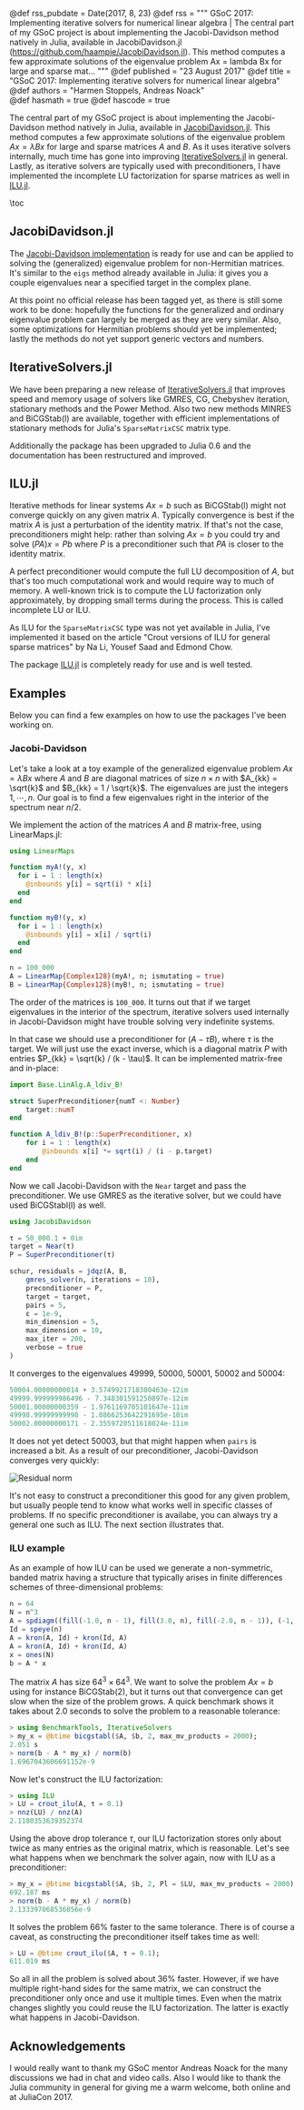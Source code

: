 @def rss_pubdate = Date(2017, 8, 23)
@def rss = """ GSoC 2017: Implementing iterative solvers for numerical linear algebra | The central part of my GSoC project is about implementing the Jacobi-Davidson method natively in Julia, available in JacobiDavidson.jl (https://github.com/haampie/JacobiDavidson.jl). This method computes a few approximate solutions of the eigenvalue problem  Ax =  lambda Bx  for large and sparse mat... """
@def published = "23 August 2017"
@def title = "GSoC 2017: Implementing iterative solvers for numerical linear algebra"
@def authors = "Harmen Stoppels, Andreas Noack"  
@def hasmath = true
@def hascode = true


The central part of my GSoC project is about implementing the Jacobi-Davidson method natively in Julia, available in [JacobiDavidson.jl](https://github.com/haampie/JacobiDavidson.jl). This method computes a few approximate solutions of the eigenvalue problem $Ax = \lambda Bx$ for large and sparse matrices $A$ and $B$. As it uses iterative solvers internally, much time has gone into improving [IterativeSolvers.jl](https://github.com/JuliaMath/IterativeSolvers.jl) in general. Lastly, as iterative solvers are typically used with preconditioners, I have implemented the incomplete LU factorization for sparse matrices as well in [ILU.jl](https://github.com/haampie/ILU.jl).

\toc

## JacobiDavidson.jl
The [Jacobi-Davidson implementation](https://github.com/haampie/JacobiDavidson.jl) is ready for use and can be applied to solving the (generalized) eigenvalue problem for non-Hermitian matrices. It's similar to the `eigs` method already available in Julia: it gives you a couple eigenvalues near a specified target in the complex plane.

At this point no official release has been tagged yet, as there is still some work to be done: hopefully the functions for the generalized and ordinary eigenvalue problem can largely be merged as they are very similar. Also, some optimizations for Hermitian problems should yet be implemented; lastly the methods do not yet support generic vectors and numbers.

## IterativeSolvers.jl
We have been preparing a new release of [IterativeSolvers.jl](https://github.com/JuliaMath/IterativeSolvers.jl) that improves speed and memory usage of solvers like GMRES, CG, Chebyshev iteration, stationary methods and the Power Method. Also two new methods MINRES and BiCGStab(l) are available, together with efficient implementations of stationary methods for Julia's `SparseMatrixCSC` matrix type.

Additionally the package has been upgraded to Julia 0.6 and the documentation has been restructured and improved.

## ILU.jl
Iterative methods for linear systems $Ax = b$ such as BiCGStab(l) might not converge quickly on any given matrix $A$. Typically convergence is best if the matrix $A$ is just a perturbation of the identity matrix. If that's not the case, preconditioners might help: rather than solving $Ax = b$ you could try and solve $(PA)x = Pb$ where $P$ is a preconditioner such that $PA$ is closer to the identity matrix.

A perfect preconditioner would compute the full LU decomposition of $A$, but that's too much computational work and would require way to much of memory. A well-known trick is to compute the LU factorization only approximately, by dropping small terms during the process. This is called incomplete LU or ILU.

As ILU for the `SparseMatrixCSC` type was not yet available in Julia, I've implemented it based on the article "Crout versions of ILU for general sparse matrices" by Na Li, Yousef Saad and Edmond Chow.

The package [ILU.jl](https://github.com/haampie/ILU.jl) is completely ready for use and is well tested.

## Examples
Below you can find a few examples on how to use the packages I've been working on.

### Jacobi-Davidson
Let's take a look at a toy example of the generalized eigenvalue problem $Ax = \lambda Bx$ where $A$ and $B$ are diagonal matrices of size $n \times n$ with $A_{kk} = \sqrt{k}$ and $B_{kk} = 1 / \sqrt{k}$. The eigenvalues are just the integers $1, \cdots, n$. Our goal is to find a few eigenvalues right in the interior of the spectrum near $n / 2$.

We implement the action of the matrices $A$ and $B$ matrix-free, using LinearMaps.jl:

```julia
using LinearMaps

function myA!(y, x)
  for i = 1 : length(x)
    @inbounds y[i] = sqrt(i) * x[i]
  end
end

function myB!(y, x)
  for i = 1 : length(x)
    @inbounds y[i] = x[i] / sqrt(i)
  end
end

n = 100_000
A = LinearMap{Complex128}(myA!, n; ismutating = true)
B = LinearMap{Complex128}(myB!, n; ismutating = true)
```

The order of the matrices is `100_000`. It turns out that if we target eigenvalues in the interior of the spectrum, iterative solvers used internally in Jacobi-Davidson might have trouble solving very indefinite systems.

In that case we should use a preconditioner for $(A - \tau B)$, where $\tau$ is the target. We will just use the exact inverse, which is a diagonal matrix $P$ with entries $P_{kk} = \sqrt{k} / (k - \tau)$. It can be implemented matrix-free and in-place:

```julia
import Base.LinAlg.A_ldiv_B!

struct SuperPreconditioner{numT <: Number}
    target::numT
end

function A_ldiv_B!(p::SuperPreconditioner, x)
    for i = 1 : length(x)
        @inbounds x[i] *= sqrt(i) / (i - p.target)
    end
end
```

Now we call Jacobi-Davidson with the `Near` target and pass the preconditioner. We use GMRES as the iterative solver, but we could have used BiCGStabl(l) as well.

```julia
using JacobiDavidson

τ = 50_000.1 + 0im
target = Near(τ)
P = SuperPreconditioner(τ)

schur, residuals = jdqz(A, B,
    gmres_solver(n, iterations = 10),
    preconditioner = P,
    target = target,
    pairs = 5,
    ɛ = 1e-9,
    min_dimension = 5,
    max_dimension = 10,
    max_iter = 200,
    verbose = true
)
```

It converges to the eigenvalues 49999, 50000, 50001, 50002 and 50004:

```julia
50004.00000000014 + 3.5749921718300463e-12im
49999.999999986496 - 7.348301591250897e-12im
50001.00000000359 - 1.9761169705101647e-11im
49998.99999999998 - 1.0866253642291695e-10im
50002.00000000171 - 2.3559720511618024e-11im
```

It does not yet detect 50003, but that might happen when `pairs` is increased a bit. As a result of our preconditioner, Jacobi-Davidson converges very quickly:

![Residual norm](/assets/images/blog/2017-08-23-native-julia-implementations-of-iterative-solvers-for-numerical-linear-algebra/resnorm.svg)

It's not easy to construct a preconditioner this good for any given problem, but usually people tend to know what works well in specific classes of problems. If no specific preconditioner is availabe, you can always try a general one such as ILU. The next section illustrates that.

### ILU example
As an example of how ILU can be used we generate a non-symmetric, banded matrix having a structure that typically arises in finite differences schemes of three-dimensional problems:

```julia
n = 64
N = n^3
A = spdiagm((fill(-1.0, n - 1), fill(3.0, n), fill(-2.0, n - 1)), (-1, 0, 1))
Id = speye(n)
A = kron(A, Id) + kron(Id, A)
A = kron(A, Id) + kron(Id, A)
x = ones(N)
b = A * x
```

The matrix $A$ has size $64^3 \times 64^3$. We want to solve the problem $Ax = b$ using for instance BiCGStab(2), but it turns out that convergence can get slow when the size of the problem grows. A quick benchmark shows it takes about 2.0 seconds to solve the problem to a reasonable tolerance:

```julia
> using BenchmarkTools, IterativeSolvers
> my_x = @btime bicgstabl($A, $b, 2, max_mv_products = 2000);
2.051 s
> norm(b - A * my_x) / norm(b)
1.6967043606691152e-9
```

Now let's construct the ILU factorization:

```julia
> using ILU
> LU = crout_ilu(A, τ = 0.1)
> nnz(LU) / nnz(A)
2.1180353639352374
```

Using the above drop tolerance $\tau$, our ILU factorization stores only about twice as many entries as the original matrix, which is reasonable. Let's see what happens when we benchmark the solver again, now with ILU as a preconditioner:

```julia
> my_x = @btime bicgstabl($A, $b, 2, Pl = $LU, max_mv_products = 2000);
692.187 ms
> norm(b - A * my_x) / norm(b)
2.133397068536056e-9
```

It solves the problem 66% faster to the same tolerance. There is of course a caveat, as constructing the preconditioner itself takes time as well:

```julia
> LU = @btime crout_ilu($A, τ = 0.1);
611.019 ms
```

So all in all the problem is solved about 36% faster. However, if we have multiple right-hand sides for the same matrix, we can construct the preconditioner only once and use it multiple times. Even when the matrix changes slightly you could reuse the ILU factorization. The latter is exactly what happens in Jacobi-Davidson.

## Acknowledgements

I would really want to thank my GSoC mentor Andreas Noack for the many discussions we had in chat and video calls. Also I would like to thank the Julia community in general for giving me a warm welcome, both online and at JuliaCon 2017.
